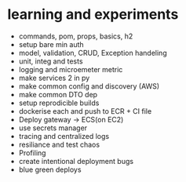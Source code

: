# learning and experiments

- commands, pom, props, basics, h2
- setup bare min auth
- model, validation, CRUD, Exception handeling
- unit, integ and tests
- logging and microemeter metric
- make services 2 in py
- make common config and discovery (AWS)
- make common DTO dep
- setup reprodicible builds
- dockerise each and push to ECR + CI file
- Deploy gateway -> ECS(on EC2) 
- use secrets manager 
- tracing and centralized logs
- resiliance and test chaos
- Profiling
- create intentional deployment bugs
- blue green deploys
